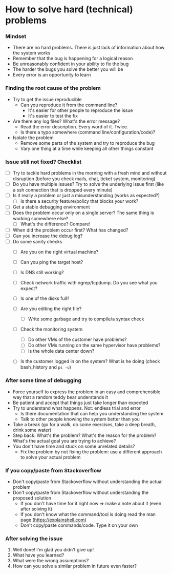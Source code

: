 # How to solve hard (technical) problems

### Mindset

- There are no hard problems. There is just lack of information about how the system works
- Remember that the bug is happening for a logical reason
- Be unreasonably confident in your ability to fix the bug
- The harder the bugs you solve the better you will be
- Every error is an opportunity to learn

### Finding the root cause of the problem

- Try to get the issue reproducible
    - Can you reproduce it from the command line?
        - It's easier for other people to reproduce the issue
        - It's easier to test the fix
- Are there any log files? What's the error message?
    - Read the error description. Every word of it. Twice.
    - Is there a typo somewhere (command line/configuration/code)?
- Isolate the problem
    - Remove some parts of the system and try to reproduce the bug
    - Vary one thing at a time while keeping all other things constant

### Issue still not fixed? Checklist

- [ ] Try to tackle hard problems in the morning with a fresh mind and without disruption (before you check mails, chat, ticket system, monitoring)
- [ ] Do you have multiple issues? Try to solve the underlying issue first (like a ssh connection that is dropped every minute)
- [ ] Is it really a problem or just a misunderstanding (works as expected?)
    - [ ] Is there a security feature/policy that blocks your work?
- [ ] Get a stable debugging environment
- [ ] Does the problem occur only on a single server? The same thing is working somewhere else?
    - [ ] What's the difference? Compare!
- [ ] When did the problem occur first? What has changed?
- [ ] Can you increase the debug log?
- [ ] Do some sanity checks 
    - [ ] Are you on the right virtual machine?
    - [ ] Can you ping the target host?
    - [ ] Is DNS still working?
    - [ ] Check network traffic with ngrep/tcpdump. Do you see what you expect?
    - [ ] Is one of the disks full?
    - [ ] Are you editing the right file?
        - [ ] Write some garbage and try to compile/a syntax check
    - [ ] Check the monitoring system
        - [ ] Do other VMs of the customer have problems?
        - [ ] Do other VMs running on the same hypervisor have problems?
        - [ ] Is the whole data center down?
    - [ ] Is the customer logged in on the system? What is he doing (check bash_history and `ps -u`)


### After some time of debugging

- Force yourself to express the problem in an easy and comprehensible way that a random teddy bear understands it
- Be patient and accept that things just take longer than expected
- Try to understand what happens. Not: endless trial and error
    - Is there documentation that can help you understanding the system
    - Talk to other people knowing the system better than you
- Take a break (go for a walk, do some exercises, take a deep breath, drink some water)
- Step back: What's  the problem? What's the reason for the problem? What's the actual goal you are trying to achieve?
- You don't have time and stuck on some unrelated details?
    - Fix the problem by not fixing the problem: use a different approach to solve your actual problem


### If you copy/paste from Stackoverflow

- Don't copy/paste from Stackoverflow without understanding the actual problem
- Don't copy/paste from Stackoverflow without understanding the proposed solution
    - If you don't have time for it right now => make a note about it (even after solving it)
    - If you don't know what the command/tool is doing read the man page [(https://explainshell.com)](https://explainshell.com/)
    - Don't copy/paste commands/code. Type it on your own
    

### After solving the issue
1) Well done! I'm glad you didn't give up!
2) What have you learned?
2) What were the wrong assumptions?
3) How can you solve a similar problem in future even faster?
